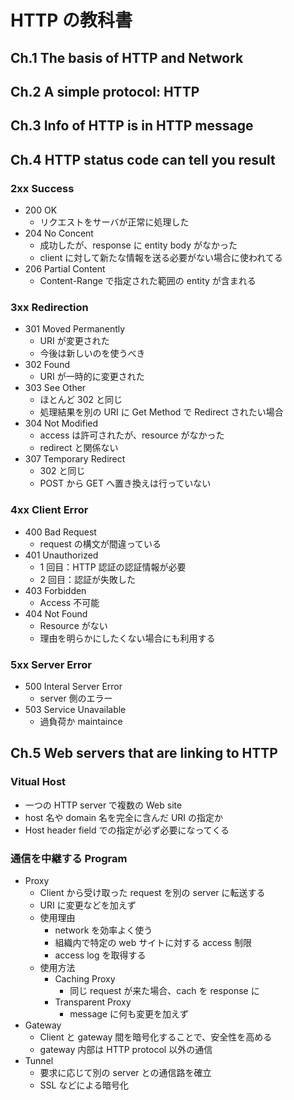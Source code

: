 # HTTP の教科書

## Ch.1 The basis of HTTP and Network

## Ch.2 A simple protocol: HTTP

## Ch.3 Info of HTTP is in HTTP message

## Ch.4 HTTP status code can tell you result

### 2xx Success

- 200 OK
  - リクエストをサーバが正常に処理した
- 204 No Concent
  - 成功したが、response に entity body がなかった
  - client に対して新たな情報を送る必要がない場合に使われてる
- 206 Partial Content
  - Content-Range で指定された範囲の entity が含まれる

### 3xx Redirection

- 301 Moved Permanently
  - URI が変更された
  - 今後は新しいのを使うべき
- 302 Found
  - URI が一時的に変更された
- 303 See Other
  - ほとんど 302 と同じ
  - 処理結果を別の URI に Get Method で Redirect されたい場合
- 304 Not Modified
  - access は許可されたが、resource がなかった
  - redirect と関係ない
- 307 Temporary Redirect
  - 302 と同じ
  - POST から GET へ置き換えは行っていない

### 4xx Client Error

- 400 Bad Request
  - request の構文が間違っている
- 401 Unauthorized
  - 1 回目：HTTP 認証の認証情報が必要
  - 2 回目：認証が失敗した
- 403 Forbidden
  - Access 不可能
- 404 Not Found
  - Resource がない
  - 理由を明らかにしたくない場合にも利用する

### 5xx Server Error

- 500 Interal Server Error
  - server 側のエラー
- 503 Service Unavailable
  - 過負荷か maintaince

## Ch.5 Web servers that are linking to HTTP

### Vitual Host

- 一つの HTTP server で複数の Web site
- host 名や domain 名を完全に含んだ URI の指定か
- Host header field での指定が必ず必要になってくる

### 通信を中継する Program

- Proxy
  - Client から受け取った request を別の server に転送する
  - URI に変更などを加えず
  - 使用理由
    - network を効率よく使う
    - 組織内で特定の web サイトに対する access 制限
    - access log を取得する
  - 使用方法
    - Caching Proxy
      - 同じ request が来た場合、cach を response に
    - Transparent Proxy
      - message に何も変更を加えず
- Gateway
  - Client と gateway 間を暗号化することで、安全性を高める
  - gateway 内部は HTTP protocol 以外の通信
- Tunnel
  - 要求に応じて別の server との通信路を確立
  - SSL などによる暗号化
